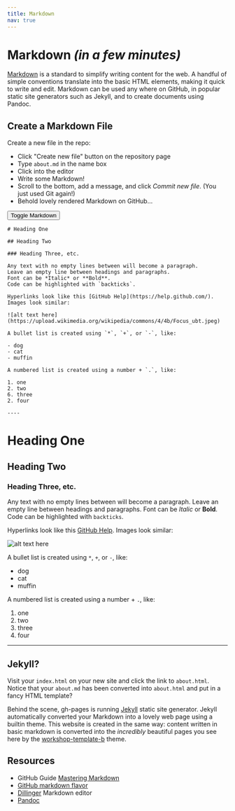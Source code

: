 ```yaml
---
title: Markdown
nav: true
---
```


# Markdown *(in a few minutes)*

[Markdown](https://daringfireball.net/projects/markdown/) is a standard to simplify writing content for the web.
A handful of simple conventions translate into the basic HTML elements, making it quick to write and edit. 
Markdown can be used any where on GitHub, in popular static site generators such as Jekyll, and to create documents using Pandoc.

## Create a Markdown File

Create a new file in the repo:

- Click "Create new file" button on the repository page
- Type `about.md` in the name box
- Click into the editor
- Write some Markdown!
- Scroll to the bottom, add a message, and click *Commit new file*. (You just used Git again!)
- Behold lovely rendered Markdown on GitHub...

<button id="toggle" class="btn btn-success m-3">Toggle Markdown</button>

<div class="border p-3 mb-3">
<div id="source" markdown="1">

```
# Heading One

## Heading Two

### Heading Three, etc.

Any text with no empty lines between will become a paragraph.
Leave an empty line between headings and paragraphs.
Font can be *Italic* or **Bold**.
Code can be highlighted with `backticks`.

Hyperlinks look like this [GitHub Help](https://help.github.com/).
Images look similar:

![alt text here](https://upload.wikimedia.org/wikipedia/commons/4/4b/Focus_ubt.jpeg)

A bullet list is created using `*`, `+`, or `-`, like:

- dog
- cat
- muffin

A numbered list is created using a number + `.`, like:

1. one
2. two
6. three
2. four

----

```
</div>

<div id="rendered" markdown="1">

# Heading One

## Heading Two

### Heading Three, etc.

Any text with no empty lines between will become a paragraph.
Leave an empty line between headings and paragraphs.
Font can be *Italic* or **Bold**.
Code can be highlighted with `backticks`.

Hyperlinks look like this [GitHub Help](https://help.github.com/).
Images look similar:

![alt text here](https://upload.wikimedia.org/wikipedia/commons/4/4b/Focus_ubt.jpeg)

A bullet list is created using `*`, `+`, or `-`, like:

- dog
- cat
- muffin

A numbered list is created using a number + `.`, like:

1. one
2. two
6. three
2. four

----
</div>
</div>

## Jekyll?

Visit your `index.html` on your new site and click the link to `about.html`. 
Notice that your `about.md` has been converted into `about.html` and put in a fancy HTML template?

Behind the scene, gh-pages is running [Jekyll](https://jekyllrb.com/) static site generator. 
Jekyll automatically converted your Markdown into a lovely web page using a builtin theme.
This website is created in the same way: content written in basic markdown is converted into the *incredibly* beautiful pages you see here by the [workshop-template-b](https://github.com/evanwill/workshop-template-b) theme.

## Resources

- GitHub Guide [Mastering Markdown](https://guides.github.com/features/mastering-markdown/)
- [GitHub markdown flavor](https://help.github.com/articles/basic-writing-and-formatting-syntax/) 
- [Dillinger](https://dillinger.io/) Markdown editor
- [Pandoc](https://pandoc.org/)

<script>
function markdownToggle() {
    document.getElementById("source").style.display = (document.getElementById("source").style.display === "none") ? "block" : "none";
    document.getElementById("rendered").style.display = (document.getElementById("rendered").style.display === "block") ? "none" : "block";
}
document.getElementById("rendered").style.display = "none";
document.getElementById("toggle").onclick = function () { markdownToggle(); };
</script>
